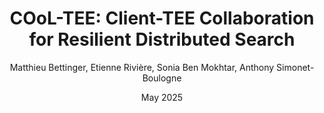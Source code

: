 ---
type: inproceedings
title: "COoL-TEE: Client-TEE Collaboration for Resilient Distributed Search"
name : cooltee
date: May 2025
year: 2025
author: Matthieu Bettinger, Etienne Rivière, Sonia Ben Mokhtar, Anthony Simonet-Boulogne
booktitle: Proceedings of the 2025 25th IEEE International Symposium on Cluster, Cloud and Internet Computing (CCGRID '25)
publisher: IEEE
publisher_url: 
issue: 
article_number: 
doi: http://arxiv.org/abs/2503.19063
github: https://github.com/RedChainLab/COoL-TEE
---